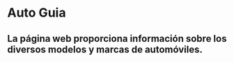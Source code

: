 # Auto Guia

## La página web proporciona información sobre los diversos modelos y marcas de automóviles.

